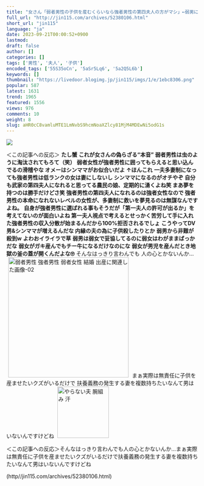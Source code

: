 ```yaml
---
title: "女さん「弱者男性の子供を産むくらいなら強者男性の第四夫人の方がマシ」←弱男に刺さりすぎてしまうｗｗｗｗ "
full_url: "http://jin115.com/archives/52380106.html"
short_url: "jin115"
language: "ja"
date: 2023-09-21T00:00:52+0900
lastmod: 
draft: false
author: []
categories: []
tags: ['男性', '夫人', '子供']
encoded_tags: ['55S35oCn', '5aSr5Lq6', '5a2Q5L6b']
keywords: []
thumbnail: "https://livedoor.blogimg.jp/jin115/imgs/1/e/1ebc8306.png"
popular: 587
latest: 1631
trend: 1965
featured: 1556
views: 976
comments: 10
weight: 8
slug: aHR0cC8vamluMTE1LmNvbS9hcmNoaXZlcy81MjM4MDEwNi5odG1s
---
```


![](https://livedoor.blogimg.jp/jin115/imgs/1/e/1ebc8306.png)

<div><a name='more'></a> ＜この記事への反応＞ <b>たし蟹</b> <b>これが女さんの偽らざる“本音”</b> <b>弱者男性は虫のように淘汰されてもろて（笑）</b> <b>弱者女性が強者男性に囲ってもらえると思い込んでるの滑稽やな オメーはシンママがお似合いだよ</b> <b>↑ほんこれ</b> <b>一夫多妻制になっても強者男性は低ランクの女は妻にしないし シンママになるのがオチやぞ</b> <b>自分も武家の第四夫人になれると思ってる農民の娘、定期的に湧くよね笑 まあ夢を持つのは勝手だけどさ笑</b> <b>強者男性の第四夫人になれるのは強者女性なので 強者男性の本命になれないレベルの女性が、多妻制に救いを夢見るのは無謀なんですよね。</b> <b>自身が強者男性に選ばれる事もそうだが「第一夫人の許可が出るか」を考えてないのが面白いよね 第一夫人視点で考えるとせっかく苦労して手に入れた強者男性の収入分散が始まるんだから100%拒否されるでしょ</b> <b>こうやってDV男&シンママが増えるんだな 内縁の夫の為に子供殺したりとか</b> <b>弱男から非難が殺到w</b> <b>よわおイライラで草</b> <b>弱男は弱女で妥協してるのに弱女はわがままばっかだな</b> <b>弱女がガキ産んでもチー牛になるだけなのにな</b> <b>弱女が男児を産んだとき地獄の釜の蓋が開くんだよな🙄</b> そんなはっきり言わんでも 人の心とかないんか… <img src='https//livedoor.blogimg.jp/jin115/imgs/4/f/4ff8238c.gif' width='316' border='0' hspace='5' class='pict' alt='弱者男性 強者男性 弱者女性 結婚 出産に関連した画像-02'> まぁ実際は無責任に子供を産ませたいクズがいるだけで 扶養義務の発生する妻を複数持ちたいなんて男はいないんですけどね <img src='https//livedoor.blogimg.jp/jin115/imgs/0/4/04ee80e6.gif' alt='やらない夫 腕組み 汗' width='135' border='0' hspace='5' class='pict'> <p>＜この記事への反応＞そんなはっきり言わんでも人の心とかないんか…まぁ実際は無責任に子供を産ませたいクズがいるだけで扶養義務の発生する妻を複数持ちたいなんて男はいないんですけどね</p></div>

(http//jin115.com/archives/52380106.html)
